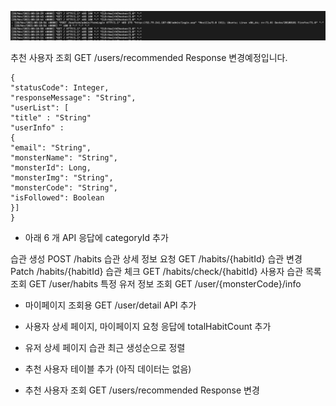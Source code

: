 ![image-20211120172333372](image-20211120172333372.png)





추천 사용자 조회 GET /users/recommended Response 변경예정입니다.

```
{
"statusCode": Integer,
"responseMessage": "String",
"userList": [
"title" : "String"
"userInfo" : 
{
"email": "String",
"monsterName": "String",
"monsterId": Long,
"monsterImg": "String",
"monsterCode": "String",
"isFollowed": Boolean
}]
}
```



- 아래 6 개 API 응답에 categoryId 추가

습관 생성 POST /habits
습관 상세 정보 요청 GET /habits/{habitId}
습관 변경 Patch /habits/{habitId}
습관 체크 GET /habits/check/{habitId}
사용자 습관 목록 조회 GET /user/habits
특정 유저 정보 조회 GET /user/{monsterCode}/info

- 마이페이지 조회용 GET /user/detail API 추가
- 사용자 상세 페이지, 마이페이지 요청 응답에 totalHabitCount 추가

- 유저 상세 페이지 습관 최근 생성순으로 정렬
- 추천 사용자 테이블 추가 (아직 데이터는 없음)
- 추천 사용자 조회 GET /users/recommended Response 변경
  

